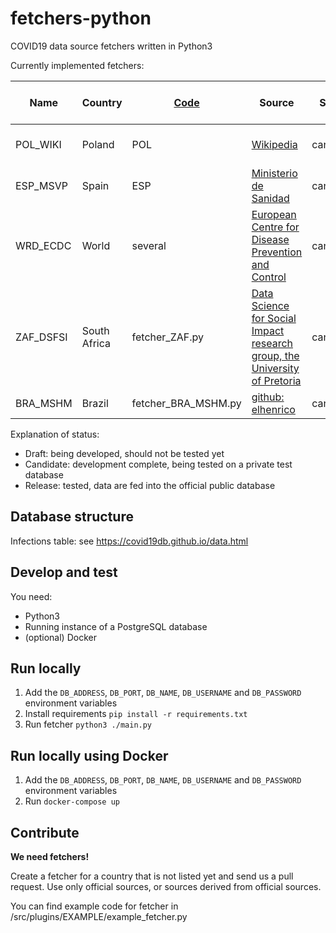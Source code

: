# fetchers-python
COVID19 data source fetchers written in Python3

Currently implemented fetchers:

| Name     | Country | [Code](https://www.nationsonline.org/oneworld/country_code_list.htm) | Source | Status | Regional levels mapping |
|----------|---------|------|--------|--------|-------------------------|
| POL_WIKI | Poland | POL  | [Wikipedia](https://en.wikipedia.org/wiki/2020_coronavirus_pandemic_in_Poland) | candidate | adm_area_1: NA or Voivodeship |
| ESP_MSVP | Spain | ESP  | [Ministerio de Sanidad](https://raw.githubusercontent.com/victorvicpal/COVID19_es/master/data/final_data/dataCOVID19_es.csv) | candidate | adm_area_1: Comunidades autónomas |
| WRD_ECDC | World | several  | [European Centre for Disease Prevention and Control](https://www.ecdc.europa.eu/en/publications-data/download-todays-data-geographic-distribution-covid-19-cases-worldwide) | candidate | NA |
| ZAF_DSFSI | South Africa | fetcher_ZAF.py  | [Data Science for Social Impact research group, the University of Pretoria](https://github.com/dsfsi/covid19za) | candidate | adm_area_1: EC |
| BRA_MSHM | Brazil | fetcher_BRA_MSHM.py  | [github: elhenrico](https://github.com/elhenrico/covid19-Brazil-timeseries) | candidate | adm_area_1: AC|

Explanation of status:
- Draft: being developed, should not be tested yet
- Candidate: development complete, being tested on a private test database
- Release: tested, data are fed into the official public database


## Database structure

Infections table: see https://covid19db.github.io/data.html

## Develop and test

You need:
- Python3
- Running instance of a PostgreSQL database
- (optional) Docker


## Run locally

1. Add the `DB_ADDRESS`, `DB_PORT`, `DB_NAME`, `DB_USERNAME` and `DB_PASSWORD` environment variables
2. Install requirements ```pip install -r requirements.txt```
3. Run fetcher `python3 ./main.py`

## Run locally using Docker

1. Add the `DB_ADDRESS`, `DB_PORT`, `DB_NAME`, `DB_USERNAME` and `DB_PASSWORD` environment variables
2. Run ```docker-compose up```

## Contribute

**We need fetchers!**

Create a fetcher for a country that is not listed yet and send us a pull request.
Use only official sources, or sources derived from official sources.

You can find example code for fetcher in /src/plugins/EXAMPLE/example_fetcher.py
